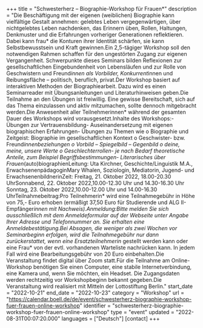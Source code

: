 +++
title = "Schwesterherz – Biographie-Workshop für Frauen*"
description = "Die Beschäftigung mit der eigenen (weiblichen) Biographie kann vielfältige Gestalt annehmen: gelebtes Leben vergegenwärtigen, über nichtgelebtes Leben nachdenken, das Erinnern üben, Rollen, Haltungen, Denkmuster und die Erfahrungen vorheriger Generationen reflektieren. Dabei kann frau* die Konturen ihrer Identität schärfen, sie kann Selbstbewusstsein und Kraft gewinnen.Ein 2,5-tägiger Workshop soll den notwendigen Rahmen schaffen für den ungestörten Zugang zur eigenen Vergangenheit. Schwerpunkte dieses Seminars bilden Reflexionen zur gesellschaftlichen Eingebundenheit von Lebensläufen und zur Rolle von Geschwistern und Freund*innen als Vorbilder, Konkurrent*innen und Reibungsfläche – politisch, beruflich, privat.Der Workshop basiert auf interaktiven Methoden der Biographiearbeit. Dazu wird es einen Seminarreader mit Übungsanleitungen und Literaturhinweisen geben.Die Teilnahme an den Übungen ist freiwillig. Eine gewisse Bereitschaft, sich auf das Thema einzulassen und aktiv mitzumachen, sollte dennoch mitgebracht werden.Die Anwesenheit aller Teilnehmerinnen* während der gesamten Dauer des Workshops wird vorausgesetzt.Inhalte des Workshops:- Übungen zur Vertrauensbildung- Auseinandersetzung mit eigenen biographischen Erfahrungen- Übungen zu Themen wie  o Biographie und Zeitgeist: Biographie im gesellschaftlichen Kontext  o Geschwister- bzw. Freund*innenbeziehungen  o Vorbild – Spiegelbild – Gegenbild  o deine, meine, unsere Werte  o Geschlechterrollen- je nach Bedarf theoretische Anteile, zum Beispiel Begriffsbestimmungen- Literarisches über Frauen*(auto)biographienLeitung: Uta Kirchner, Geschichte/Linguistik M.A., ErwachsenenpädagoginMary Whalen, Soziologin, Mediatorin, Jugend- und ErwachsenenbildnerinZeit: Freitag, 21. Oktober 2022, 18.00-20.30 UhrSonnabend, 22. Oktober 2022,10.00-12.30 Uhr und 14.30-16.30 Uhr Sonntag, 23. Oktober 2022,10.00-12.00 Uhr und 14.00-16.30 UhrTeilnahmebeitrag:Pro Teilnehmerin* wird eine Teilnahmegebühr in Höhe von 75,- Euro erhoben (ermäßigt 37,50 Euro für Studierende und ALG II-Empfänger*innen mit Nachweis).Anmeldung:Bitte melden Sie sich ausschließlich mit dem Anmeldeformular auf der Webseite unter Angabe Ihrer Adresse und Telefonnummer an. Sie erhalten eine Anmeldebestätigung.Bei Absagen, die weniger als zwei Wochen vor Seminarbeginn erfolgen, wird die Teilnahmegebühr nur dann zurückerstattet, wenn eine Ersatzteilnehmerin* gestellt werden kann oder eine Frau* von der evtl. vorhandenen Warteliste nachrücken kann. In jedem Fall wird eine Bearbeitungsgebühr von 20 Euro einbehalten.Die Veranstaltung findet digital über Zoom statt.Für die Teilnahme am Online-Workshop benötigen Sie einen Computer, eine stabile Internetverbindung, eine Kamera und, wenn Sie möchten, ein Headset. Die Zugangsdaten werden rechtzeitig vor Workshopbeginn bekannt gegeben.Die Veranstaltung wird realisiert mit Mitteln der Lottostiftung Berlin."
start_date = "2022-10-21"
end_date = "2022-10-23"
category = "Workshop"
url = "https://calendar.boell.de/de/event/schwesterherz-biographie-workshop-fuer-frauen-online-workshop"
identifier = "schwesterherz-biographie-workshop-fuer-frauen-online-workshop"
type = "event"
updated = "2022-08-31T00:07:20.000"
languages = ["Deutsch"]
[contact]
+++